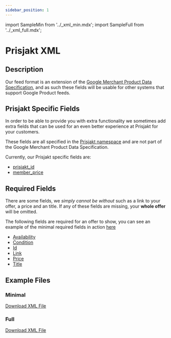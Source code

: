 ```yaml
---
sidebar_position: 1
---
```

import SampleMin from '../_xml_min.mdx';
import SampleFull from '../_xml_full.mdx';

# Prisjakt XML

## Description

Our feed format is an extension of the [Google Merchant Product Data Specification](https://support.google.com/merchants/answer/7052112?hl=en), and as such these fields will be usable for other systems that support Google Product feeds.

## Prisjakt Specific Fields

In order to be able to provide you with extra functionality we sometimes add extra fields that can be used for an even better experience at Prisjakt for your customers. 

These fields are all specified in the [Prisjakt namespace](/advanced/xml/#namespaces) and are not part of the Google Merchant Product Data Specification.

Currently, our Prisjakt specific fields are:

- [prisjakt_id](/feeds/offer/fields/prisjakt_id.md)
- [member_price](/feeds/offer/fields/member_price.md)

## Required Fields

There are some fields, we *simply cannot be without* such as a link to your offer, a price and an title. If any of these fields are missing, your **whole offer** will be omitted.

The following fields are required for an offer to show, you can see an example of the minimal required fields in action [here](/feeds/offer/formats/prisjakt_xml/#minimal)

- [Availability](/feeds/offer/fields/availability.md)
- [Condition](/feeds/offer/fields/condition.md)
- [Id](/feeds/offer/fields/id.md)
- [Link](/feeds/offer/fields/link.md)
- [Price](/feeds/offer/fields/price.md)
- [Title](/feeds/offer/fields/title.md)

## Example Files

### Minimal

[Download XML File](pathname:///examples/offer/min.xml)
<SampleMin />

### Full

[Download XML File](pathname:///examples/offer/full.xml)
<SampleFull />